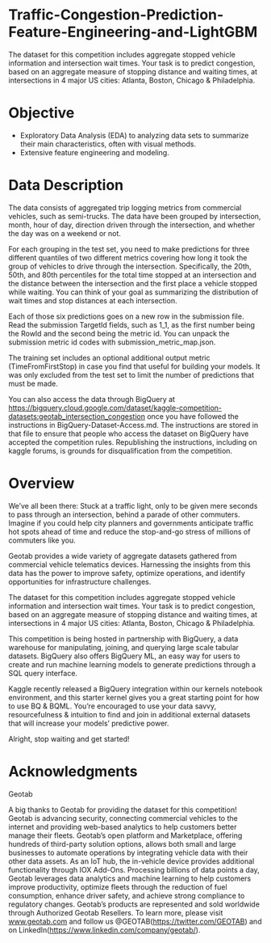 # Traffic-Congestion-Prediction-Feature-Engineering-and-LightGBM
The dataset for this competition includes aggregate stopped vehicle information and intersection wait times. Your task is to predict congestion, based on an aggregate measure of stopping distance and waiting times, at intersections in 4 major US cities: Atlanta, Boston, Chicago & Philadelphia.

# Objective
* Exploratory Data Analysis (EDA) to analyzing data sets to summarize their main characteristics, often with visual methods.
* Extensive feature engineering and modeling.

# Data Description
The data consists of aggregated trip logging metrics from commercial vehicles, such as semi-trucks. The data have been grouped by intersection, month, hour of day, direction driven through the intersection, and whether the day was on a weekend or not.

For each grouping in the test set, you need to make predictions for three different quantiles of two different metrics covering how long it took the group of vehicles to drive through the intersection. Specifically, the 20th, 50th, and 80th percentiles for the total time stopped at an intersection and the distance between the intersection and the first place a vehicle stopped while waiting. You can think of your goal as summarizing the distribution of wait times and stop distances at each intersection.

Each of those six predictions goes on a new row in the submission file. Read the submission TargetId fields, such as 1_1, as the first number being the RowId and the second being the metric id. You can unpack the submission metric id codes with submission_metric_map.json.

The training set includes an optional additional output metric (TimeFromFirstStop) in case you find that useful for building your models. It was only excluded from the test set to limit the number of predictions that must be made.

You can also access the data through BigQuery at https://bigquery.cloud.google.com/dataset/kaggle-competition-datasets:geotab_intersection_congestion once you have followed the instructions in BigQuery-Dataset-Access.md. The instructions are stored in that file to ensure that people who access the dataset on BigQuery have accepted the competition rules. Republishing the instructions, including on kaggle forums, is grounds for disqualification from the competition.

# Overview
We’ve all been there: Stuck at a traffic light, only to be given mere seconds to pass through an intersection, behind a parade of other commuters. Imagine if you could help city planners and governments anticipate traffic hot spots ahead of time and reduce the stop-and-go stress of millions of commuters like you.

Geotab provides a wide variety of aggregate datasets gathered from commercial vehicle telematics devices. Harnessing the insights from this data has the power to improve safety, optimize operations, and identify opportunities for infrastructure challenges.

The dataset for this competition includes aggregate stopped vehicle information and intersection wait times. Your task is to predict congestion, based on an aggregate measure of stopping distance and waiting times, at intersections in 4 major US cities: Atlanta, Boston, Chicago & Philadelphia.

This competition is being hosted in partnership with BigQuery, a data warehouse for manipulating, joining, and querying large scale tabular datasets. BigQuery also offers BigQuery ML, an easy way for users to create and run machine learning models to generate predictions through a SQL query interface.

Kaggle recently released a BigQuery integration within our kernels notebook environment, and this starter kernel gives you a great starting point for how to use BQ & BQML. You’re encouraged to use your data savvy, resourcefulness & intuition to find and join in additional external datasets that will increase your models’ predictive power.

Alright, stop waiting and get started!

# Acknowledgments
Geotab

A big thanks to Geotab for providing the dataset for this competition! Geotab is advancing security, connecting commercial vehicles to the internet and providing web-based analytics to help customers better manage their fleets. Geotab’s open platform and Marketplace, offering hundreds of third-party solution options, allows both small and large businesses to automate operations by integrating vehicle data with their other data assets. As an IoT hub, the in-vehicle device provides additional functionality through IOX Add-Ons. Processing billions of data points a day, Geotab leverages data analytics and machine learning to help customers improve productivity, optimize fleets through the reduction of fuel consumption, enhance driver safety, and achieve strong compliance to regulatory changes. Geotab’s products are represented and sold worldwide through Authorized Geotab Resellers. To learn more, please visit www.geotab.com and follow us @GEOTAB(https://twitter.com/GEOTAB) and on LinkedIn(https://www.linkedin.com/company/geotab/).


